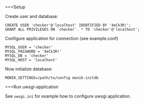 
===Setup

Create user and database:
```
CREATE USER 'checker'@'localhost' IDENTIFIED BY '4eCk3R!';
GRANT ALL PRIVILEGES ON `checker`. * TO 'checker'@'localhost';
```

Configure application for connection (see example.conf)
```
MYSQL_USER = 'checker'
MYSQL_PASSWORD = '4eCk3R!'
MYSQL_DB = 'checker'
MYSQL_HOST = 'localhost'
```

Now initialize database:
```
MONIK_SETTINGS=/path/to/config monik-initdb
```

===Run uwsgi-application

See `uwsgi.ini` for example how to configure uwsgi application.
